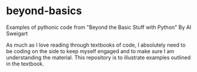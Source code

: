 # beyond-basics
Examples of pythonic code from "Beyond the Basic Stuff with Python" By Al Sweigart

As much as I love reading through textbooks of code, I absolutely need to be coding on the side to keep myself engaged and to make sure I am understanding the material.  This repository is to illustrate examples outlined in the textbook.

